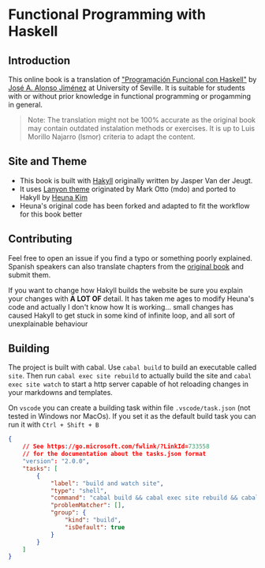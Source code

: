 # Functional Programming with Haskell

## Introduction

This online book is a translation of ["Programación Funcional con Haskell"](https://jaalonso.github.io/materias/PFconHaskell/temas.html) by [José A. Alonso Jiménez](https://jaalonso.github.io/) at University of Seville. It is suitable for students with or without prior knowledge in functional programming or progamming in general.

> Note: The translation might not be 100% accurate as the original book may contain outdated instalation methods or exercises. It is up to Luis Morillo Najarro (lsmor) criteria to adapt the content.

## Site and Theme

- This book is built with [Hakyll](https://jaspervdj.be/hakyll/) originally written by Jasper Van der Jeugt.
- It uses [Lanyon theme](https://github.com/poole/lanyon) originated by Mark Otto (mdo) and ported to Hakyll by [Heuna Kim]("https://github.com/hahey/lanyon-hakyll")
- Heuna's original code has been forked and adapted to fit the workflow for this book better

## Contributing

Feel free to open an issue if you find a typo or something poorly explained. Spanish speakers can also translate chapters from the [original book](https://jaalonso.github.io/materias/PFconHaskell/temas.html) and submit them.

If you want to change how Hakyll builds the website be sure you explain your changes with **A LOT OF** detail. It has taken me ages to modify Heuna's code and actually I don't know how It is working... small changes has caused Hakyll to get stuck in some kind of infinite loop, and all sort of unexplainable behaviour

## Building

The project is built with cabal. Use `cabal build` to build an executable called `site`. Then run `cabal exec site rebuild` to actually build the site and `cabal exec site watch` to start a http server capable of hot reloading changes in your markdowns and templates.

On `vscode` you can create a building task within file `.vscode/task.json` (not tested in Windows nor MacOs). If you set it as the default build task you can run it with `Ctrl + Shift + B`

```json
{
    // See https://go.microsoft.com/fwlink/?LinkId=733558
    // for the documentation about the tasks.json format
    "version": "2.0.0",
    "tasks": [
        {
            "label": "build and watch site",
            "type": "shell",
            "command": "cabal build && cabal exec site rebuild && cabal exec site watch",
            "problemMatcher": [],
            "group": {
                "kind": "build",
                "isDefault": true
            }
        }
    ]
}
```
